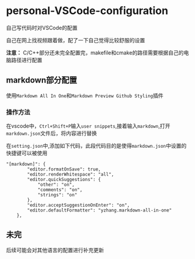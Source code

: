 # personal-VSCode-configuration
自己写代码时对VSCode的配置

自己在网上找视频跟着做，配了一下自己觉得比较舒服的设置

**注意：** C/C++部分还未完全配置完，makefile和cmake的路径需要根据自己的电脑路径进行配置

## markdown部分配置
使用`Markdown All In One`和`Markdown Preview Github Styling`插件
### 操作方法
在vscode中，`Ctrl+Shift+P`输入`user snippets`,接着输入`markdown`,打开`markdown.json`文件后，将内容进行替换

在`setting.json`中,添加如下代码，此段代码目的是使得`markdown.json`中设置的快捷键可以被使用
```
"[markdown]": {
        "editor.formatOnSave": true,
        "editor.renderWhitespace": "all",
        "editor.quickSuggestions": {
            "other": "on",
            "comments": "on",
            "strings": "on"
        },
        "editor.acceptSuggestionOnEnter": "on",
        "editor.defaultFormatter": "yzhang.markdown-all-in-one"
    },
```

## 未完
后续可能会对其他语言的配置进行补充更新
